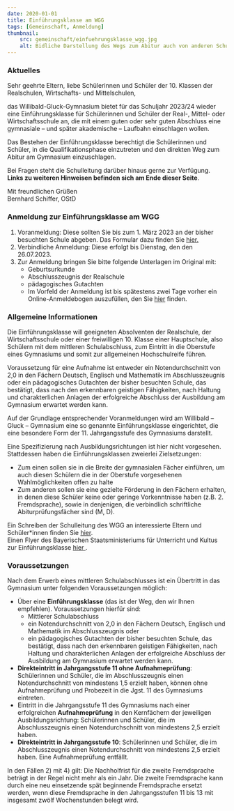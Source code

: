 ```yaml
---
date: 2020-01-01
title: Einführungsklasse am WGG
tags: [Gemeinschaft, Anmeldung]
thumbnail: 
    src: gemeinschaft/einfuehrungsklasse_wgg.jpg
    alt: Bidliche Darstellung des Wegs zum Abitur auch von anderen Schulformen aus via dem WGG.
---
```


### Aktuelles

Sehr geehrte Eltern, liebe Schülerinnen und Schüler der 10. Klassen der Realschulen, Wirtschafts- und Mittelschulen, 

das Willibald-Gluck-Gymnasium bietet für das Schuljahr 2023/24 wieder eine Einführungsklasse für Schülerinnen und Schüler der Real-, Mittel- oder Wirtschaftsschule an, die mit einem guten oder sehr guten Abschluss eine gymnasiale – und später akademische – Laufbahn einschlagen wollen. 

Das Bestehen der Einführungsklasse berechtigt die Schülerinnen und Schüler, in die Qualifikationsphase einzutreten und den direkten Weg zum Abitur am Gymnasium einzuschlagen.  

Bei Fragen steht die Schulleitung darüber hinaus gerne zur Verfügung. <b>Links zu weiteren Hinweisen befinden sich am Ende dieser Seite</b>.

Mit freundlichen Grüßen <br />
Bernhard Schiffer, OStD

### Anmeldung zur Einführungsklasse am WGG

1. Voranmeldung: Diese sollten Sie bis zum 1. März 2023 an der bisher besuchten Schule abgeben. Das Formular dazu finden Sie <a href="/documents/EK_Voranmeldung23_24.docx" target = "_blank">hier.</a>
2. Verbindliche Anmeldung: Diese erfolgt bis Dienstag, den den 26.07.2023.
3. Zur Anmeldung bringen Sie bitte folgende Unterlagen im Original mit:
    - Geburtsurkunde
    - Abschlusszeugnis der Realschule
    - pädagogisches Gutachten
    - Im Vorfeld der Anmeldung ist bis spätestens zwei Tage vorher ein Online-Anmeldebogen auszufüllen, den Sie <a href="https://www.schulantrag.de/anmeldung/swonline/ssl/antrag-start-01.asp?sch=223" target = "_blank">hier</a> finden.

### Allgemeine Informationen
Die Einführungsklasse will geeigneten Absolventen der Realschule, der Wirtschaftsschule oder einer freiwilligen 10. Klasse einer Hauptschule, also Schülern mit dem mittleren Schulabschluss, zum Eintritt in die Oberstufe eines Gymnasiums und somit zur allgemeinen Hochschulreife führen. 

Voraussetzung für eine Aufnahme ist entweder ein Notendurchschnitt von 2,0 in den Fächern Deutsch, Englisch und Mathematik im Abschlusszeugnis oder ein pädagogisches Gutachten der bisher besuchten Schule, das bestätigt, dass nach den erkennbaren geistigen Fähigkeiten, nach Haltung und charakterlichen Anlagen der erfolgreiche Abschluss der Ausbildung am Gymnasium erwartet werden kann. 

Auf der Grundlage entsprechender Voranmeldungen wird am Willibald – Gluck – Gymnasium eine so genannte Einführungsklasse eingerichtet, die eine besondere Form der 11. Jahrgangsstufe des Gymnasiums darstellt. 

Eine Spezifizierung nach Ausbildungsrichtungen ist hier nicht vorgesehen. Stattdessen haben die Einführungsklassen zweierlei Zielsetzungen:

- Zum einen sollen sie in die Breite der gymnasialen Fächer einführen, um auch diesen Schülern die in der Oberstufe vorgesehenen Wahlmöglichkeiten offen zu halte
- Zum anderen sollen sie eine gezielte Förderung in den Fächern erhalten, in denen diese Schüler keine oder geringe Vorkenntnisse haben (z.B. 2. Fremdsprache), sowie in denjenigen, die verbindlich schriftliche Abiturprüfungsfächer sind (M, D). 

Ein Schreiben der Schulleitung des WGG an interessierte Eltern und Schüler*innen finden Sie <a href = "/documents/SchreibenEK23_24" target = "_blank">hier</a>. <br>
Einen Flyer des Bayerischen Staatsministeriums für Unterricht und Kultus zur Einführungsklasse <a href = "/documents/FlyerEK23_24.pdf" target = "_blank"> hier </a>.

### Voraussetzungen
Nach dem Erwerb eines mittleren Schulabschlusses ist ein Übertritt in das Gymnasium unter folgenden Voraussetzungen möglich:
- Über eine **Einführungsklasse** (das ist der Weg, den wir Ihnen empfehlen). Voraussetzungen hierfür sind:
    - Mittlerer Schulabschluss
    - ein Notendurchschnitt von 2,0 in den Fächern Deutsch, Englisch und Mathematik im Abschlusszeugnis oder 
    - ein pädagogisches Gutachten der bisher besuchten Schule, das bestätigt, dass nach den erkennbaren geistigen Fähigkeiten, nach Haltung und charakterlichen Anlagen der erfolgreiche Abschluss der Ausbildung am Gymnasium erwartet werden kann.
- **Direkteintritt in Jahrgangsstufe 11 ohne Aufnahmeprüfung**: Schülerinnen und Schüler, die im Abschlusszeugnis einen Notendurchschnitt von mindestens 1,5 erzielt haben, können ohne Aufnahmeprüfung und Probezeit in die Jgst. 11 des Gymnasiums eintreten. 
- Eintritt in die Jahrgangsstufe 11 des Gymnasiums nach einer erfolgreichen **Aufnahmeprüfung** in den Kernfächern der jeweiligen Ausbildungsrichtung: Schülerinnen und Schüler, die im Abschlusszeugnis einen Notendurchschnitt von mindestens 2,5 erzielt haben. 
- **Direkteintritt in Jahrgangsstufe 10**: Schülerinnen und Schüler, die im Abschlusszeugnis einen Notendurchschnitt von mindestens 2,5 erzielt haben. Eine Aufnahmeprüfung entfällt.

In den Fällen 2) mit 4) gilt: Die Nachholfrist für die zweite Fremdsprache beträgt in der Regel nicht mehr als ein Jahr. Die zweite Fremdsprache kann durch eine neu einsetzende spät beginnende Fremdsprache ersetzt werden, wenn diese Fremdsprache in den Jahrgangsstufen 11 bis 13 mit insgesamt zwölf Wochenstunden belegt wird.

